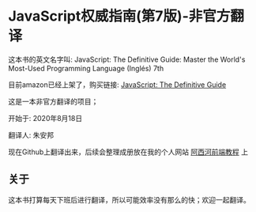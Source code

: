 # JavaScript权威指南(第7版)-非官方翻译

这本书的英文名字叫: JavaScript: The Definitive Guide: Master the World's Most-Used Programming Language (Inglés) 7th

目前amazon已经上架了，购买链接:  [JavaScript: The Definitive Guide](https://www.amazon.com/-/zh/JavaScript-Definitive-Most-Used-Programming-Language-dp-1491952024/dp/1491952024/)

这是一本非官方翻译的项目；

开始于: 2020年8月18日

翻译人: 朱安邦

现在Github上翻译出来，后续会整理成册放在我的个人网站 [阿西河前端教程](https://www.axihe.com/books/js-qwzn/home.html) 上

## 关于

这本书打算每天下班后进行翻译，所以可能效率没有那么的快；欢迎一起翻译。
